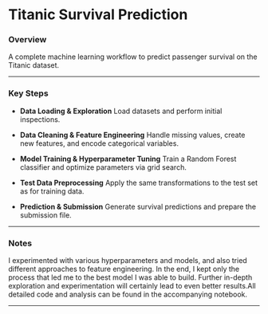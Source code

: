 # Titanic Survival Prediction

### Overview

A complete machine learning workflow to predict passenger survival on the Titanic dataset.

---

### Key Steps

* **Data Loading & Exploration**
  Load datasets and perform initial inspections.

* **Data Cleaning & Feature Engineering**
  Handle missing values, create new features, and encode categorical variables.

* **Model Training & Hyperparameter Tuning**
  Train a Random Forest classifier and optimize parameters via grid search.

* **Test Data Preprocessing**
  Apply the same transformations to the test set as for training data.

* **Prediction & Submission**
  Generate survival predictions and prepare the submission file.

---

### Notes

I experimented with various hyperparameters and models, and also tried different approaches to feature engineering. 
In the end, I kept only the process that led me to the best model I was able to build. 
Further in-depth exploration and experimentation will certainly lead to even better results.All detailed code and analysis can be found 
in the accompanying notebook.

---


